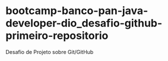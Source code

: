 # bootcamp-banco-pan-java-developer-dio_desafio-github-primeiro-repositorio
Desafio de Projeto sobre Git/GitHub

